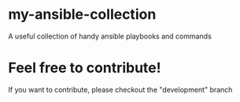 # my-ansible-collection
A useful collection of handy ansible playbooks and commands

# Feel free to contribute!
If you want to contribute, please checkout the "development" branch
